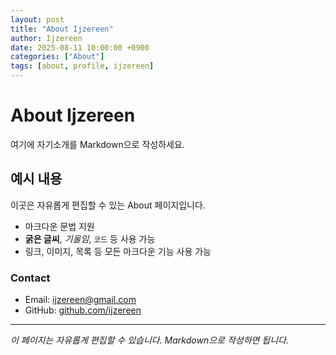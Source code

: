```yaml
---
layout: post
title: "About Ijzereen"
author: Ijzereen
date: 2025-08-11 10:00:00 +0900
categories: ["About"]
tags: [about, profile, ijzereen]
---
```


# About Ijzereen

여기에 자기소개를 Markdown으로 작성하세요.

## 예시 내용

이곳은 자유롭게 편집할 수 있는 About 페이지입니다.

- 마크다운 문법 지원
- **굵은 글씨**, *기울임*, `코드` 등 사용 가능
- 링크, 이미지, 목록 등 모든 마크다운 기능 사용 가능

### Contact

- Email: ijzereen@gmail.com
- GitHub: [github.com/ijzereen](https://github.com/ijzereen)

---

*이 페이지는 자유롭게 편집할 수 있습니다. Markdown으로 작성하면 됩니다.*
